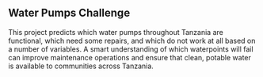 ## Water Pumps Challenge

This project predicts which water pumps throughout Tanzania are functional, which need some repairs, and which do not work at all based on a number of variables. A smart understanding of which waterpoints will fail can improve maintenance operations and ensure that clean, potable water is available to communities across Tanzania.
